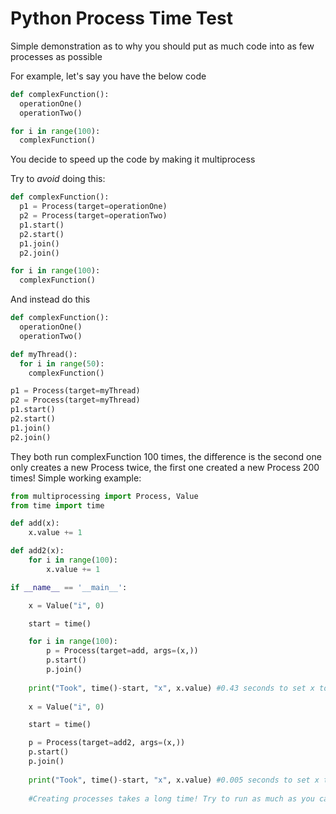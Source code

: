 # Python Process Time Test
Simple demonstration as to why you should put as much code into as few processes as possible

For example, let's say you have the below code

```python
def complexFunction():
  operationOne()
  operationTwo()

for i in range(100):
  complexFunction()
```

You decide to speed up the code by making it multiprocess

Try to *avoid* doing this:

```python
def complexFunction():
  p1 = Process(target=operationOne)
  p2 = Process(target=operationTwo)
  p1.start()
  p2.start()
  p1.join()
  p2.join()

for i in range(100):
  complexFunction()
```

And instead do this

```python
def complexFunction():
  operationOne()
  operationTwo()

def myThread():
  for i in range(50):
    complexFunction()

p1 = Process(target=myThread)
p2 = Process(target=myThread)
p1.start()
p2.start()
p1.join()
p2.join()
```

They both run complexFunction 100 times, the difference is the second one only creates a new Process twice, the first one created a new Process 200 times!  Simple working example:

```python
from multiprocessing import Process, Value
from time import time

def add(x):
	x.value += 1

def add2(x):
	for i in range(100):
		x.value += 1

if __name__ == '__main__':

	x = Value("i", 0)

	start = time()

	for i in range(100):
		p = Process(target=add, args=(x,))
		p.start()
		p.join()
	
	print("Took", time()-start, "x", x.value) #0.43 seconds to set x to 100
	
	x = Value("i", 0)

	start = time()

	p = Process(target=add2, args=(x,))
	p.start()
	p.join()
	
	print("Took", time()-start, "x", x.value) #0.005 seconds to set x to 100
	
	#Creating processes takes a long time! Try to run as much as you can in as few processes as possible.
```
